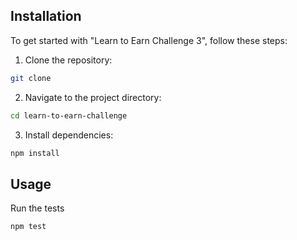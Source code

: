 
## Installation

To get started with "Learn to Earn Challenge 3", follow these steps:

1. Clone the repository:

```sh
git clone 
```

2. Navigate to the project directory:

```sh
cd learn-to-earn-challenge
```

3. Install dependencies:

```sh
npm install
```

## Usage

Run the tests

```sh
npm test
```

